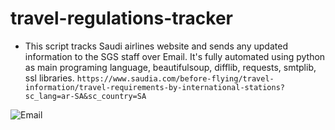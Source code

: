 # travel-regulations-tracker
- This script tracks Saudi airlines website and sends any updated information to the SGS staff over Email. 
  It's fully automated using python as main programing language, beautifulsoup, difflib, requests, smtplib, ssl libraries.
  `https://www.saudia.com/before-flying/travel-information/travel-requirements-by-international-stations?sc_lang=ar-SA&sc_country=SA`


![Email ](https://user-images.githubusercontent.com/47077357/161118013-11c15228-ca2c-47cf-8a76-3240af5a46f0.jpg)
